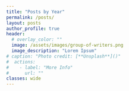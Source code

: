 ```yaml
---
title: "Posts by Year"
permalink: /posts/
layout: posts
author_profile: true
header:
  # overlay_color: ""
  image: /assets/images/group-of-writers.png
  image_description: "Lorem Ipsum"
# caption: "Photo credit: [**Unsplash**]()"
#  actions:
#    - label: "More Info"
#      url: ""
classes: wide
---
```

